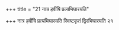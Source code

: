 +++
title = "21 नात्र हवींषि प्रत्यभिघारयति"

+++
नात्र हवींषि प्रत्यभिघारयति स्विष्टकृतं द्विरभिघारयति २१